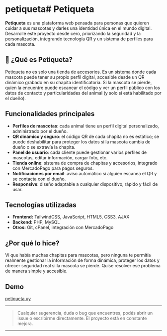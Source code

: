 # petiqueta# Petiqueta

**Petiqueta** es una plataforma web pensada para personas que quieren cuidar a sus mascotas y darles una identidad única en el mundo digital. Desarrollé este proyecto desde cero, priorizando la seguridad y la personalización, integrando tecnología QR y un sistema de perfiles para cada mascota.

## 🐾 ¿Qué es Petiqueta?

Petiqueta no es solo una tienda de accesorios. Es un sistema donde cada mascota puede tener su propio perfil digital, accesible desde un QR dinámico grabado en su chapita identificatoria. Si la mascota se pierde, quien la encuentre puede escanear el código y ver un perfil público con los datos de contacto y particularidades del animal (y solo si está habilitado por el dueño).

## Funcionalidades principales

- **Perfiles de mascotas**: cada animal tiene un perfil digital personalizado, administrado por el dueño.
- **QR dinámico y seguro**: el código QR de cada chapita no es estático; se puede deshabilitar para proteger los datos si la mascota cambia de dueño o se extravía la chapita.
- **Panel de usuario**: cada cliente puede gestionar varios perfiles de mascotas, editar información, cargar foto, etc.
- **Tienda online**: sistema de compra de chapitas y accesorios, integrado con MercadoPago para pagos seguros.
- **Notificaciones por email**: aviso automático si alguien escanea el QR y se contacta con el dueño.
- **Responsive**: diseño adaptable a cualquier dispositivo, rápido y fácil de usar.

## Tecnologías utilizadas

- **Frontend:** TailwindCSS, JavaScript, HTML5, CSS3, AJAX
- **Backend:** PHP, MySQL
- **Otros:** Git, cPanel, integración con MercadoPago

## ¿Por qué lo hice?

Vi que había muchas chapitas para mascotas, pero ninguna te permitía realmente gestionar la información de forma dinámica, proteger los datos y ofrecer seguridad real si la mascota se pierde. Quise resolver ese problema de manera simple y accesible.

## Demo

[petiqueta.uy](https://petiqueta.uy)

---

> Cualquier sugerencia, duda o bug que encuentres, podés abrir un issue o escribirme directamente. El proyecto está en constante mejora.

---

